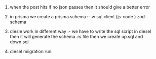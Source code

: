 1) when the post hits if no json passes then it should give a better error 

2) in prisma we create a prisma.schema :- w
                sql 
                client (js-code )
                zod schema 

3) diesle work in different way :- 
                we have to write the sql script in diesel
                then it will generate the schema .rs file then 
                we create up.sql and down.sql 

4) diesel miigration run 